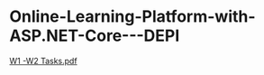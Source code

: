 # Online-Learning-Platform-with-ASP.NET-Core---DEPI
[W1 -W2 Tasks.pdf](https://github.com/user-attachments/files/17328621/W1.-W2.Tasks.pdf)

